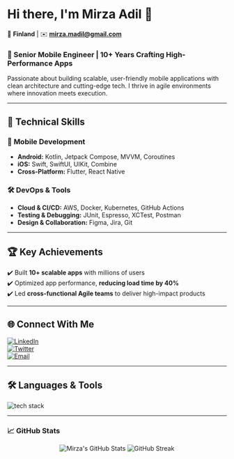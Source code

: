 # Hi there, I'm Mirza Adil 👋

📍 **Finland** | ✉️ **mirza.madil@gmail.com**  

### 🚀 Senior Mobile Engineer | 10+ Years Crafting High-Performance Apps  

Passionate about building scalable, user-friendly mobile applications with clean architecture and cutting-edge tech. I thrive in agile environments where innovation meets execution.  

---

## 🔧 **Technical Skills**  

### 📱 **Mobile Development**  
- **Android:** Kotlin, Jetpack Compose, MVVM, Coroutines  
- **iOS:** Swift, SwiftUI, UIKit, Combine  
- **Cross-Platform:** Flutter, React Native  

### 🛠️ **DevOps & Tools**  
- **Cloud & CI/CD:** AWS, Docker, Kubernetes, GitHub Actions  
- **Testing & Debugging:** JUnit, Espresso, XCTest, Postman  
- **Design & Collaboration:** Figma, Jira, Git  

---

## 🏆 **Key Achievements**  
✔️ Built **10+ scalable apps** with millions of users  
✔️ Optimized app performance, **reducing load time by 40%**  
✔️ Led **cross-functional Agile teams** to deliver high-impact products  

---

## 🌐 **Connect With Me**  
[![LinkedIn](https://img.shields.io/badge/LinkedIn-0A66C2?style=for-the-badge&logo=linkedin&logoColor=white)](https://linkedin.com/in/mirza-adil)  
[![Twitter](https://img.shields.io/badge/Twitter-1DA1F2?style=for-the-badge&logo=twitter&logoColor=white)](https://twitter.com/mirzaadil)  
[![Email](https://img.shields.io/badge/Gmail-EA4335?style=for-the-badge&logo=gmail&logoColor=white)](mailto:mirza.madil@gmail.com)  

---

## 🛠️ **Languages & Tools**  
<p align="left">  
  <img src="https://skillicons.dev/icons?i=kotlin,swift,dart,flutter,react,js,java,aws,docker,kubernetes,git,github,figma,postman,firebase,mysql,linux&perline=9" alt="tech stack" />  
</p>  

---

### 📈 **GitHub Stats**  
<p align="center">  
  <img src="https://github-readme-stats.vercel.app/api?username=mirzaadil&show_icons=true&theme=radical" alt="Mirza's GitHub Stats" />  
  <img src="https://github-readme-streak-stats.herokuapp.com/?user=mirzaadil&theme=radical" alt="GitHub Streak" />  </p>  
